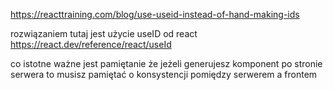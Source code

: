 https://reacttraining.com/blog/use-useid-instead-of-hand-making-ids

rozwiązaniem tutaj jest użycie useID od react https://react.dev/reference/react/useId

co istotne ważne jest pamiętanie że jeżeli generujesz komponent po stronie serwera to musisz pamiętać o konsystencji pomiędzy serwerem a frontem 